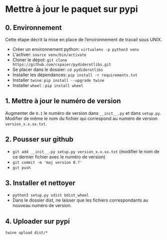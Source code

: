 # Mettre à jour le paquet sur pypi

## 0. Environnement
Cette étape décrit la mise en place de l’environnement de travail sous UNIX.

- Créer un environnement python: `virtualenv -p python3 venv`
- L'activer: `source venv/bin/activate`
- Cloner le dépot: `git clone https://github.com/cspaier/pydiderotlibs.git`
- Se placer dans le dossier: `cd pydiderotlibs`
- Installer les dépendances: `pip install -r requirements.txt`
- Installer `twine`: `pip install --upgrade twine`
- Installer `wheel` : `pip install wheel`


## 1. Mettre à jour le numéro de version

Augmenter de `0.1` le numéro de version dans `__init__.py` et dans `setup.py`.
Modifier de même le nom du fichier qui correspond au numéro de version `version_x.x.xx.txt`.

## 2. Pousser sur github
- `git add __init__.py setup.py version_x.x.xx.txt` (modifier le nom de ce dernier fichier avec le numéro de version)
- `git commit -m 'maj version 0.?'`
- `git push`

## 3. Installer et nettoyer
- `python3 setup.py sdist bdist_wheel`
- Dans le dossier dist, ne laisser que les fichiers correspondants au nouveau numéro de version.

## 4. Uploader sur pypi
`twine upload dist/*`
